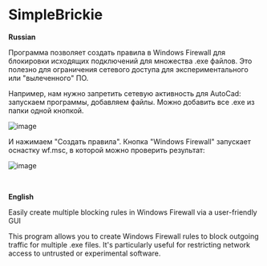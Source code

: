 # SimpleBrickie

**Russian**

Программа позволяет создать правила в Windows Firewall для блокировки исходящих подключений для множества .exe файлов.
Это полезно для ограничения сетевого доступа для экспериментального или "вылеченного" ПО.

Например, нам нужно запретить сетевую активность для AutoCad: запускаем программы, добавляем файлы. Можно добавить все .exe из папки одной кнопкой.

![image](https://github.com/user-attachments/assets/b9ef5e8f-ec2b-49fc-b8b7-36ca7079088d)

И нажимаем "Создать правила". Кнопка "Windows Firewall" запускает оснастку wf.msc, в которой можно проверить результат:

![image](https://github.com/user-attachments/assets/c9686ace-3468-4ac0-a9c1-8df56ed2a6b2)

<br>

**English**

Easily create multiple blocking rules in Windows Firewall via a user-friendly GUI

This program allows you to create Windows Firewall rules to block outgoing traffic for multiple .exe files.
It's particularly useful for restricting network access to untrusted or experimental software.

